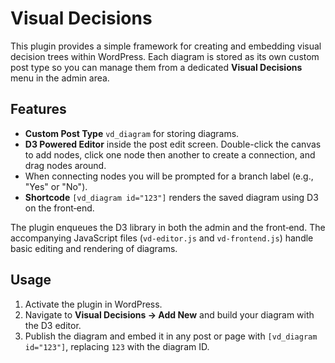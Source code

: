 # Visual Decisions

This plugin provides a simple framework for creating and embedding visual decision trees within WordPress. Each diagram is stored as its own custom post type so you can manage them from a dedicated **Visual Decisions** menu in the admin area.

## Features

- **Custom Post Type** `vd_diagram` for storing diagrams.
- **D3 Powered Editor** inside the post edit screen. Double-click the canvas to add nodes, click one node then another to create a connection, and drag nodes around.
- When connecting nodes you will be prompted for a branch label (e.g., "Yes" or "No").
- **Shortcode** `[vd_diagram id="123"]` renders the saved diagram using D3 on the front‑end.

The plugin enqueues the D3 library in both the admin and the front‑end. The accompanying JavaScript files (`vd-editor.js` and `vd-frontend.js`) handle basic editing and rendering of diagrams.

## Usage

1. Activate the plugin in WordPress.
2. Navigate to **Visual Decisions → Add New** and build your diagram with the D3 editor.
3. Publish the diagram and embed it in any post or page with `[vd_diagram id="123"]`, replacing `123` with the diagram ID.
